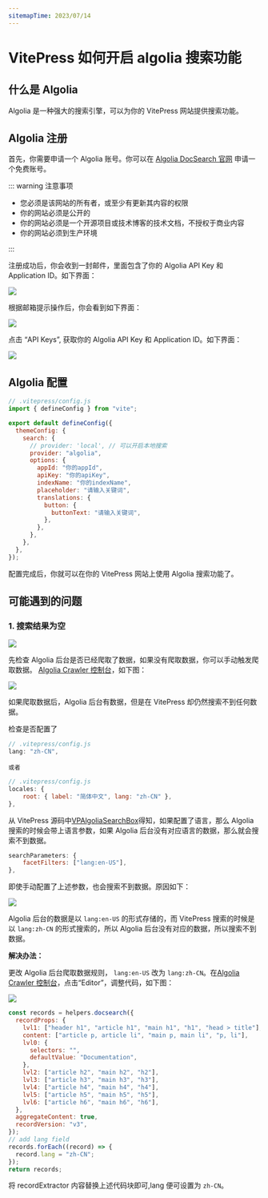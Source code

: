 ```yaml
---
sitemapTime: 2023/07/14
---
```


# VitePress 如何开启 algolia 搜索功能

## 什么是 Algolia

Algolia 是一种强大的搜索引擎，可以为你的 VitePress 网站提供搜索功能。

## Algolia 注册

首先，你需要申请一个 Algolia 账号。你可以在 [Algolia DocSearch 官网](https://docsearch.algolia.com/apply/) 申请一个免费账号。

::: warning 注意事项

- 您必须是该网站的所有者，或至少有更新其内容的权限
- 你的网站必须是公开的
- 你的网站必须是一个开源项目或技术博客的技术文档，不授权于商业内容
- 你的网站必须到生产环境

:::

注册成功后，你会收到一封邮件，里面包含了你的 Algolia API Key 和 Application ID。如下界面：

![](/images/vitepress/algolia-1.png)

根据邮箱提示操作后，你会看到如下界面：

![](/images/vitepress/algolia-2.png)

点击 “API Keys”, 获取你的 Algolia API Key 和 Application ID。如下界面：

![](/images/vitepress/algolia-3.png)

## Algolia 配置

```js
// .vitepress/config.js
import { defineConfig } from "vite";

export default defineConfig({
  themeConfig: {
    search: {
      // provider: 'local', // 可以开启本地搜索
      provider: "algolia",
      options: {
        appId: "你的appId",
        apiKey: "你的apiKey",
        indexName: "你的indexName",
        placeholder: "请输入关键词",
        translations: {
          button: {
            buttonText: "请输入关键词",
          },
        },
      },
    },
  },
});
```

配置完成后，你就可以在你的 VitePress 网站上使用 Algolia 搜索功能了。

## 可能遇到的问题

### 1. 搜索结果为空

![](/images/vitepress/algolia-4.png)

先检查 Algolia 后台是否已经爬取了数据，如果没有爬取数据，你可以手动触发爬取数据。 [Algolia Crawler 控制台](https://crawler.algolia.com/admin)，如下图：

![](/images/vitepress/algolia-5.png)

如果爬取数据后，Algolia 后台有数据，但是在 VitePress 却仍然搜索不到任何数据。

检查是否配置了

```js
// .vitepress/config.js
lang: "zh-CN",
```

    或者

```js
// .vitepress/config.js
locales: {
    root: { label: "简体中文", lang: "zh-CN" },
},
```

从 VitePress 源码中[VPAlgoliaSearchBox](https://github.com/vuejs/vitepress/blob/1ef33fe1c44875dc86835a698a708b1aa847e16e/src/client/theme-default/components/VPAlgoliaSearchBox.vue#L26)得知，如果配置了语言，那么 Algolia 搜索的时候会带上语言参数，如果 Algolia 后台没有对应语言的数据，那么就会搜索不到数据。

```js
searchParameters: {
    facetFilters: ["lang:en-US"],
},
```

即使手动配置了上述参数，也会搜索不到数据。原因如下：

![](/images/vitepress/algolia-6.png)

Algolia 后台的数据是以 `lang:en-US` 的形式存储的，而 VitePress 搜索的时候是以 `lang:zh-CN` 的形式搜索的，所以 Algolia 后台没有对应的数据，所以搜索不到数据。

**解决办法：**

更改 Algolia 后台爬取数据规则， `lang:en-US` 改为 `lang:zh-CN`。在[Algolia Crawler 控制台](https://crawler.algolia.com/admin)，点击“Editor”，调整代码，如下图：

![](/images/vitepress/algolia-7.png)

```js
const records = helpers.docsearch({
  recordProps: {
    lvl1: ["header h1", "article h1", "main h1", "h1", "head > title"],
    content: ["article p, article li", "main p, main li", "p, li"],
    lvl0: {
      selectors: "",
      defaultValue: "Documentation",
    },
    lvl2: ["article h2", "main h2", "h2"],
    lvl3: ["article h3", "main h3", "h3"],
    lvl4: ["article h4", "main h4", "h4"],
    lvl5: ["article h5", "main h5", "h5"],
    lvl6: ["article h6", "main h6", "h6"],
  },
  aggregateContent: true,
  recordVersion: "v3",
});
// add lang field
records.forEach((record) => {
  record.lang = "zh-CN";
});
return records;
```

将 recordExtractor 内容替换上述代码块即可,lang 便可设置为 `zh-CN`。

